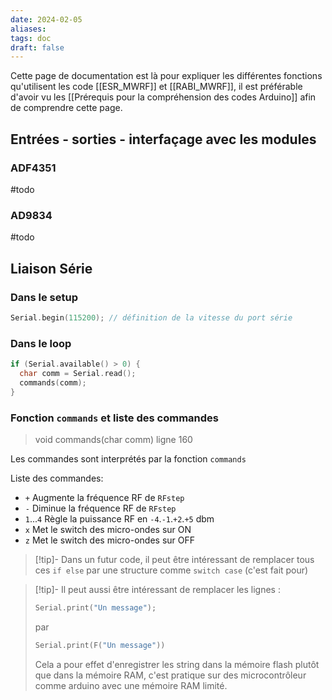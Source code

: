 ```yaml
---
date: 2024-02-05
aliases: 
tags: doc
draft: false
---
```


Cette page de documentation est là pour expliquer les différentes fonctions qu'utilisent les code [[ESR_MWRF]] et [[RABI_MWRF]], il est préférable d'avoir vu les [[Prérequis pour la compréhension des codes Arduino]] afin de comprendre cette page.


## Entrées - sorties - interfaçage avec les modules

### ADF4351

#todo

### AD9834

#todo

## Liaison Série

### Dans le setup

```c
Serial.begin(115200); // définition de la vitesse du port série
```

### Dans le loop

```c
if (Serial.available() > 0) {
  char comm = Serial.read();
  commands(comm); 
}
```

### Fonction `commands` et liste des commandes

> void commands(char comm) ligne 160 

Les commandes sont interprétés par la fonction `commands`

Liste des commandes:
- `+` Augmente la fréquence RF de `RFstep`
- `-` Diminue la fréquence RF de `RFstep`
- `1`...`4` Règle la puissance RF en `-4`.`-1`.`+2`.`+5` dbm
- `x` Met le switch des micro-ondes sur ON
- `z` Met le switch des micro-ondes sur OFF


> [!tip]-
> Dans un futur code, il peut être intéressant de remplacer tous ces `if else` par une structure comme `switch case` (c'est fait pour)

> [!tip]-
> Il peut aussi être intéressant de remplacer les lignes :
> ```c
> Serial.print("Un message");
> ```
> par
> ```c
> Serial.print(F("Un message"))
> ```
> Cela a pour effet d'enregistrer les string dans la mémoire flash plutôt que dans la mémoire RAM, c'est pratique sur des microcontrôleur comme arduino avec une mémoire RAM limité.

